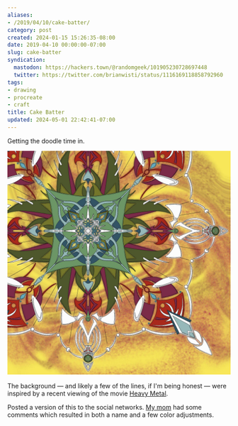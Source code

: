 ```yaml
---
aliases:
- /2019/04/10/cake-batter/
category: post
created: 2024-01-15 15:26:35-08:00
date: 2019-04-10 00:00:00-07:00
slug: cake-batter
syndication:
  mastodon: https://hackers.town/@randomgeek/101905230728697448
  twitter: https://twitter.com/brianwisti/status/1116169118858792960
tags:
- drawing
- procreate
- craft
title: Cake Batter
updated: 2024-05-01 22:42:41-07:00
---
```


Getting the doodle time in.

<!--more-->

![attachments/img/2019/cover-2019-04-10.jpg](../../../attachments/img/2019/cover-2019-04-10.jpg)

The background — and likely a few of the lines, if I'm being honest — were inspired by a recent viewing of the movie [Heavy Metal](https://en.wikipedia.org/wiki/Heavy_Metal_(film)).

Posted a version of this to the social networks. [My mom](https://shellybedsaul.com/) had some comments which resulted in both a name and a few color adjustments.
